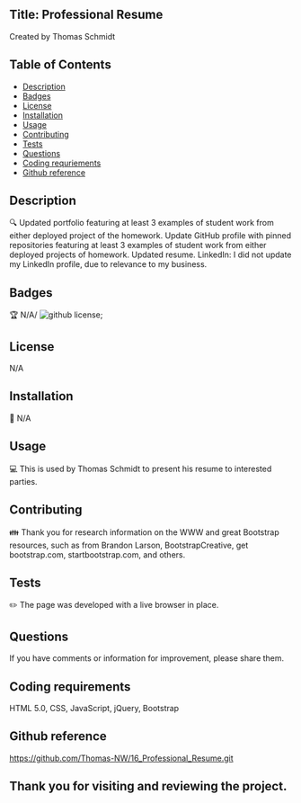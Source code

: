 ## Title: Professional Resume
Created by Thomas Schmidt

## Table of Contents
- [Description](#description)
- [Badges](#badges)
- [License](#license)
- [Installation](#installation)
- [Usage](#usage)
- [Contributing](#contributing)
- [Tests](#tests)
- [Questions](#questions)
- [Coding requriements](#languages)
- [Github reference](#github)


## Description
🔍 Updated portfolio featuring at least 3 examples of student work from either deployed project of the homework. 
Update GitHub profile with pinned repositories featuring at least 3 examples of student work from either deployed projects of homework. 
Updated resume. 
LinkedIn: I did not update my LinkedIn profile, due to relevance to my business.


## Badges
🏆 N/A/
![github license](https://img.shields.io/badge/license-MIT-blue.svg);


## License
N/A

## Installation
💾 N/A


## Usage
💻 This is used by Thomas Schmidt to present his resume to interested parties.


## Contributing
👪 Thank you for research information on the WWW and great Bootstrap resources, such as from Brandon Larson, BootstrapCreative, get bootstrap.com, startbootstrap.com, and others.


## Tests
✏️ The page was developed with a live browser in place. 


## Questions
If you have comments or information for improvement, please share them. 


## Coding requirements
HTML 5.0, CSS, JavaScript, jQuery, Bootstrap

## Github reference 
https://github.com/Thomas-NW/16_Professional_Resume.git


Thank you for visiting and reviewing the project. 
---

